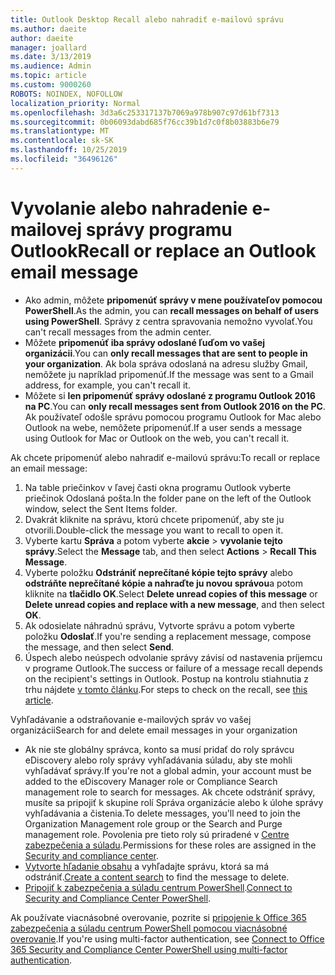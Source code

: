 ```yaml
---
title: Outlook Desktop Recall alebo nahradiť e-mailovú správu
ms.author: daeite
author: daeite
manager: joallard
ms.date: 3/13/2019
ms.audience: Admin
ms.topic: article
ms.custom: 9000260
ROBOTS: NOINDEX, NOFOLLOW
localization_priority: Normal
ms.openlocfilehash: 3d3a6c253317137b7069a978b907c97d61bf7313
ms.sourcegitcommit: 0b06093dabd685f76cc39b1d7c0f8b03883b6e79
ms.translationtype: MT
ms.contentlocale: sk-SK
ms.lasthandoff: 10/25/2019
ms.locfileid: "36496126"
---
```

# <a name="recall-or-replace-an-outlook-email-message"></a><span data-ttu-id="cab49-102">Vyvolanie alebo nahradenie e-mailovej správy programu Outlook</span><span class="sxs-lookup"><span data-stu-id="cab49-102">Recall or replace an Outlook email message</span></span>

- <span data-ttu-id="cab49-103">Ako admin, môžete **pripomenúť správy v mene používateľov pomocou PowerShell**.</span><span class="sxs-lookup"><span data-stu-id="cab49-103">As the admin, you can **recall messages on behalf of users using PowerShell**.</span></span> <span data-ttu-id="cab49-104">Správy z centra spravovania nemožno vyvolať.</span><span class="sxs-lookup"><span data-stu-id="cab49-104">You can't recall messages from the admin center.</span></span>
- <span data-ttu-id="cab49-105">Môžete **pripomenúť iba správy odoslané ľuďom vo vašej organizácii**.</span><span class="sxs-lookup"><span data-stu-id="cab49-105">You can **only recall messages that are sent to people in your organization**.</span></span> <span data-ttu-id="cab49-106">Ak bola správa odoslaná na adresu služby Gmail, nemôžete ju napríklad pripomenúť.</span><span class="sxs-lookup"><span data-stu-id="cab49-106">If the message was sent to a Gmail address, for example, you can't recall it.</span></span>
- <span data-ttu-id="cab49-107">Môžete si **len pripomenúť správy odoslané z programu Outlook 2016 na PC**.</span><span class="sxs-lookup"><span data-stu-id="cab49-107">You can **only recall messages sent from Outlook 2016 on the PC**.</span></span> <span data-ttu-id="cab49-108">Ak používateľ odošle správu pomocou programu Outlook for Mac alebo Outlook na webe, nemôžete pripomenúť.</span><span class="sxs-lookup"><span data-stu-id="cab49-108">If a user sends a message using Outlook for Mac or Outlook on the web, you can't recall it.</span></span>

<span data-ttu-id="cab49-109">Ak chcete pripomenúť alebo nahradiť e-mailovú správu:</span><span class="sxs-lookup"><span data-stu-id="cab49-109">To recall or replace an email message:</span></span>

1. <span data-ttu-id="cab49-110">Na table priečinkov v ľavej časti okna programu Outlook vyberte priečinok Odoslaná pošta.</span><span class="sxs-lookup"><span data-stu-id="cab49-110">In the folder pane on the left of the Outlook window, select the Sent Items folder.</span></span>
1. <span data-ttu-id="cab49-111">Dvakrát kliknite na správu, ktorú chcete pripomenúť, aby ste ju otvorili.</span><span class="sxs-lookup"><span data-stu-id="cab49-111">Double-click the message you want to recall to open it.</span></span>
1. <span data-ttu-id="cab49-112">Vyberte kartu **Správa** a potom vyberte **akcie** > **vyvolanie tejto správy**.</span><span class="sxs-lookup"><span data-stu-id="cab49-112">Select the **Message** tab, and then select **Actions** > **Recall This Message**.</span></span>
1. <span data-ttu-id="cab49-113">Vyberte položku **Odstrániť neprečítané kópie tejto správy** alebo **odstráňte neprečítané kópie a nahraďte ju novou správou**a potom kliknite na **tlačidlo OK**.</span><span class="sxs-lookup"><span data-stu-id="cab49-113">Select **Delete unread copies of this message** or **Delete unread copies and replace with a new message**, and then select **OK**.</span></span>
1. <span data-ttu-id="cab49-114">Ak odosielate náhradnú správu, Vytvorte správu a potom vyberte položku **Odoslať**.</span><span class="sxs-lookup"><span data-stu-id="cab49-114">If you're sending a replacement message, compose the message, and then select **Send**.</span></span>
1. <span data-ttu-id="cab49-115">Úspech alebo neúspech odvolanie správy závisí od nastavenia príjemcu v programe Outlook.</span><span class="sxs-lookup"><span data-stu-id="cab49-115">The success or failure of a message recall depends on the recipient's settings in Outlook.</span></span> <span data-ttu-id="cab49-116">Postup na kontrolu stiahnutia z trhu nájdete [v tomto článku](https://support.office.com/article/35027f88-d655-4554-b4f8-6c0729a723a0).</span><span class="sxs-lookup"><span data-stu-id="cab49-116">For steps to check on the recall, see [this article](https://support.office.com/article/35027f88-d655-4554-b4f8-6c0729a723a0).</span></span>

<span data-ttu-id="cab49-117">Vyhľadávanie a odstraňovanie e-mailových správ vo vašej organizácii</span><span class="sxs-lookup"><span data-stu-id="cab49-117">Search for and delete email messages in your organization</span></span>

- <span data-ttu-id="cab49-118">Ak nie ste globálny správca, konto sa musí pridať do roly správcu eDiscovery alebo roly správy vyhľadávania súladu, aby ste mohli vyhľadávať správy.</span><span class="sxs-lookup"><span data-stu-id="cab49-118">If you're not a global admin, your account must be added to the eDiscovery Manager role or Compliance Search management role to search for messages.</span></span> <span data-ttu-id="cab49-119">Ak chcete odstrániť správy, musíte sa pripojiť k skupine rolí Správa organizácie alebo k úlohe správy vyhľadávania a čistenia.</span><span class="sxs-lookup"><span data-stu-id="cab49-119">To delete messages, you'll need to join the Organization Management role group or the Search and Purge management role.</span></span> <span data-ttu-id="cab49-120">Povolenia pre tieto roly sú priradené v [Centre zabezpečenia a súladu](https://go.microsoft.com/fwlink/?linkid=2083731).</span><span class="sxs-lookup"><span data-stu-id="cab49-120">Permissions for these roles are assigned in the [Security and compliance center](https://go.microsoft.com/fwlink/?linkid=2083731).</span></span>
- <span data-ttu-id="cab49-121">[Vytvorte hľadanie obsahu](https://docs.microsoft.com/office365/securitycompliance/content-search) a vyhľadajte správu, ktorá sa má odstrániť.</span><span class="sxs-lookup"><span data-stu-id="cab49-121">[Create a content search](https://docs.microsoft.com/office365/securitycompliance/content-search) to find the message to delete.</span></span>
- <span data-ttu-id="cab49-122">[Pripojiť k zabezpečenia a súladu centrum PowerShell](https://docs.microsoft.com/powershell/exchange/office-365-scc/connect-to-scc-powershell/connect-to-scc-powershell?view=exchange-ps).</span><span class="sxs-lookup"><span data-stu-id="cab49-122">[Connect to Security and Compliance Center PowerShell](https://docs.microsoft.com/powershell/exchange/office-365-scc/connect-to-scc-powershell/connect-to-scc-powershell?view=exchange-ps).</span></span>

<span data-ttu-id="cab49-123">Ak používate viacnásobné overovanie, pozrite si [pripojenie k Office 365 zabezpečenia a súladu centrum PowerShell pomocou viacnásobné overovanie](https://docs.microsoft.com/powershell/exchange/office-365-scc/connect-to-scc-powershell/mfa-connect-to-scc-powershell?view=exchange-ps).</span><span class="sxs-lookup"><span data-stu-id="cab49-123">If you're using multi-factor authentication, see [Connect to Office 365 Security and Compliance Center PowerShell using multi-factor authentication](https://docs.microsoft.com/powershell/exchange/office-365-scc/connect-to-scc-powershell/mfa-connect-to-scc-powershell?view=exchange-ps).</span></span>